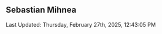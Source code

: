 <h2>Sebastian Mihnea</h2>

<!--RECENT_ACTIVITY:start-->
<!--RECENT_ACTIVITY:end-->
<!--RECENT_ACTIVITY:last_update-->
Last Updated: Thursday, February 27th, 2025, 12:43:05 PM
<!--RECENT_ACTIVITY:last_update_end-->

<!---LOL-STATS-START-HERE--->
<!---LOL-STATS-END-HERE--->
